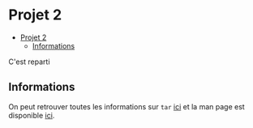 # Projet 2

- [Projet 2](#projet-2)
  - [Informations](#informations)


C'est reparti
## Informations

On peut retrouver toutes les informations sur `tar` [ici](https://www.gnu.org/software/tar/manual/html_node/Standard.html) et la man page est disponible [ici](tarInfo.txt).

